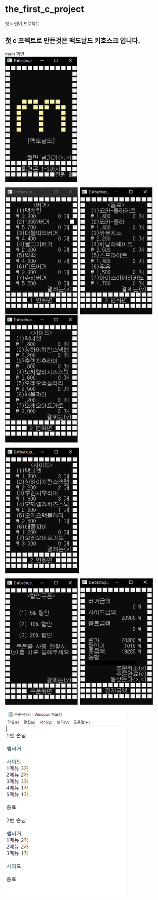 the_first_c_project
==========
첫 c 언어 프로젝트

첫 c 프젝트로 만든것은 맥도날드 키호스크 입니다.
-----------------
main 화면  
![buger](img/main.PNG)  

![buger](img/Kategorie_burger.PNG)&nbsp;
![buger](img/Kategorie_drink.PNG)&nbsp;
![buger](img/Kategorie_side.PNG)  

![buger](img/Kategorie_choice.PNG)  

![buger](img/discount.PNG)&nbsp;
![buger](img/Payment.PNG)  

![buger](img/order.PNG)
